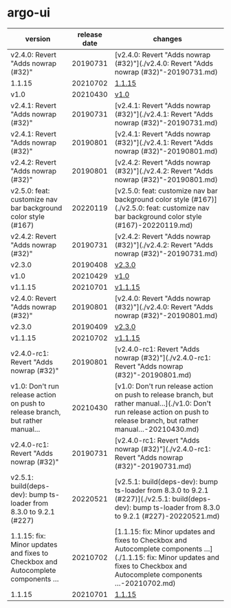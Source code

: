 # argo-ui	


|version|release date|changes|
|---|---|---|
|v2.4.0: Revert "Adds nowrap (#32)"|20190731|[v2.4.0: Revert "Adds nowrap (#32)"](./v2.4.0: Revert "Adds nowrap (#32)"-20190731.md)|
|1.1.15|20210702|[1.1.15](./1.1.15-20210702.md)|
|v1.0|20210430|[v1.0](./v1.0-20210430.md)|
|v2.4.1: Revert "Adds nowrap (#32)"|20190731|[v2.4.1: Revert "Adds nowrap (#32)"](./v2.4.1: Revert "Adds nowrap (#32)"-20190731.md)|
|v2.4.1: Revert "Adds nowrap (#32)"|20190801|[v2.4.1: Revert "Adds nowrap (#32)"](./v2.4.1: Revert "Adds nowrap (#32)"-20190801.md)|
|v2.4.2: Revert "Adds nowrap (#32)"|20190801|[v2.4.2: Revert "Adds nowrap (#32)"](./v2.4.2: Revert "Adds nowrap (#32)"-20190801.md)|
|v2.5.0: feat: customize nav bar background color style (#167)|20220119|[v2.5.0: feat: customize nav bar background color style (#167)](./v2.5.0: feat: customize nav bar background color style (#167)-20220119.md)|
|v2.4.2: Revert "Adds nowrap (#32)"|20190731|[v2.4.2: Revert "Adds nowrap (#32)"](./v2.4.2: Revert "Adds nowrap (#32)"-20190731.md)|
|v2.3.0|20190408|[v2.3.0](./v2.3.0-20190408.md)|
|v1.0|20210429|[v1.0](./v1.0-20210429.md)|
|v1.1.15|20210701|[v1.1.15](./v1.1.15-20210701.md)|
|v2.4.0: Revert "Adds nowrap (#32)"|20190801|[v2.4.0: Revert "Adds nowrap (#32)"](./v2.4.0: Revert "Adds nowrap (#32)"-20190801.md)|
|v2.3.0|20190409|[v2.3.0](./v2.3.0-20190409.md)|
|v1.1.15|20210702|[v1.1.15](./v1.1.15-20210702.md)|
|v2.4.0-rc1: Revert "Adds nowrap (#32)"|20190801|[v2.4.0-rc1: Revert "Adds nowrap (#32)"](./v2.4.0-rc1: Revert "Adds nowrap (#32)"-20190801.md)|
|v1.0: Don't run release action on push to release branch, but rather manual…|20210430|[v1.0: Don't run release action on push to release branch, but rather manual…](./v1.0: Don't run release action on push to release branch, but rather manual…-20210430.md)|
|v2.4.0-rc1: Revert "Adds nowrap (#32)"|20190731|[v2.4.0-rc1: Revert "Adds nowrap (#32)"](./v2.4.0-rc1: Revert "Adds nowrap (#32)"-20190731.md)|
|v2.5.1: build(deps-dev): bump ts-loader from 8.3.0 to 9.2.1 (#227)|20220521|[v2.5.1: build(deps-dev): bump ts-loader from 8.3.0 to 9.2.1 (#227)](./v2.5.1: build(deps-dev): bump ts-loader from 8.3.0 to 9.2.1 (#227)-20220521.md)|
|1.1.15: fix: Minor updates and fixes to Checkbox and Autocomplete components …|20210702|[1.1.15: fix: Minor updates and fixes to Checkbox and Autocomplete components …](./1.1.15: fix: Minor updates and fixes to Checkbox and Autocomplete components …-20210702.md)|
|1.1.15|20210701|[1.1.15](./1.1.15-20210701.md)|

